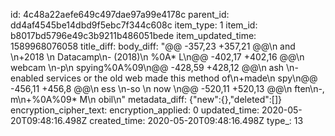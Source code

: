 id: 4c48a22aefe649c497dae97a99e4178c
parent_id: dd4af4545be14dbd9f5ebc7f344c608c
item_type: 1
item_id: b8017bd5796e49c3b9211b486051bede
item_updated_time: 1589968076058
title_diff: 
body_diff: "@@ -357,23 +357,21 @@\n and \n+2018 \n Datacamp\n- (2018)\n %0A* L\n@@ -402,17 +402,16 @@\n  webcam \n-p\n spying%0A%09\n@@ -428,59 +428,12 @@\n ash \n-enabled services or the old web made this method of\n+made\n  spy\n@@ -456,11 +456,8 @@\n ess \n-so \n now \n@@ -520,11 +520,13 @@\n ften\n-, m\n+%0A%09* M\n obil\n"
metadata_diff: {"new":{},"deleted":[]}
encryption_cipher_text: 
encryption_applied: 0
updated_time: 2020-05-20T09:48:16.498Z
created_time: 2020-05-20T09:48:16.498Z
type_: 13